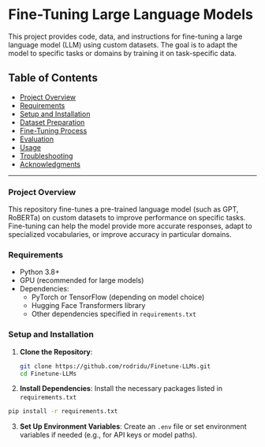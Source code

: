 # Fine-Tuning Large Language Models

This project provides code, data, and instructions for fine-tuning a large language model (LLM) using custom datasets. The goal is to adapt the model to specific tasks or domains by training it on task-specific data.

## Table of Contents

- [Project Overview](#project-overview)
- [Requirements](#requirements)
- [Setup and Installation](#setup-and-installation)
- [Dataset Preparation](#dataset-preparation)
- [Fine-Tuning Process](#fine-tuning-process)
- [Evaluation](#evaluation)
- [Usage](#usage)
- [Troubleshooting](#troubleshooting)
- [Acknowledgments](#acknowledgments)

---

### Project Overview

This repository fine-tunes a pre-trained language model (such as GPT, RoBERTa) on custom datasets to improve performance on specific tasks. Fine-tuning can help the model provide more accurate responses, adapt to specialized vocabularies, or improve accuracy in particular domains.

### Requirements

- Python 3.8+
- GPU (recommended for large models)
- Dependencies:
  - PyTorch or TensorFlow (depending on model choice)
  - Hugging Face Transformers library
  - Other dependencies specified in `requirements.txt`

### Setup and Installation

1. **Clone the Repository**:
   ```bash
   git clone https://github.com/rodridu/Finetune-LLMs.git
   cd Finetune-LLMs

2. **Install Dependencies**:
Install the necessary packages listed in `requirements.txt`

  ```bash
  pip install -r requirements.txt
```

3. **Set Up Environment Variables**:
Create an `.env` file or set environment variables if needed (e.g., for API keys or model paths).
